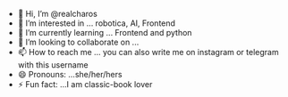 - 👋 Hi, I’m @realcharos
- 👀 I’m interested in ... robotica, AI, Frontend
- 🌱 I’m currently learning ... Frontend and python
- 💞️ I’m looking to collaborate on ...
- 📫 How to reach me ... you can also write me on instagram or telegram with this username
- 😄 Pronouns: ...she/her/hers
- ⚡ Fun fact: ...I am classic-book lover 

<!---
realcharos/realcharos is a ✨ special ✨ repository because its `README.md` (this file) appears on your GitHub profile.
You can click the Preview link to take a look at your changes.
--->
